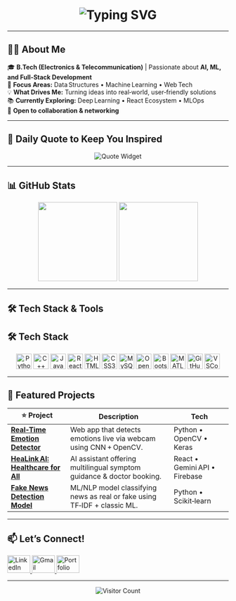 <!-- Typing Animation -->
<h1 align="center">
  <img src="https://readme-typing-svg.herokuapp.com?font=Fira+Code&size=28&pause=1000&center=true&vCenter=true&width=650&lines=Hi+%F0%9F%91%8B+I'm+Khushi+Bansal!;AI+%7C+Full‑Stack+Dev+%7C+ML;Let's+build+something+impactful!" alt="Typing SVG" />
</h1>

---

## 👩‍💻 About Me

🎓 **B.Tech (Electronics & Telecommunication)** | Passionate about **AI, ML, and Full‑Stack Development**  
🚀 **Focus Areas:** Data Structures • Machine Learning • Web Tech  
💡 **What Drives Me:** Turning ideas into real‑world, user‑friendly solutions  
📚 **Currently Exploring:** Deep Learning • React Ecosystem • MLOps  
🤝 **Open to collaboration & networking**

---

## 📜 Daily Quote to Keep You Inspired

<p align="center">
  <img src="https://quotes-github-readme.vercel.app/api?type=horizontal&theme=tokyonight" alt="Quote Widget" />
</p>

---

## 📊 GitHub Stats

<div align="center">
  <img src="https://github-readme-stats.vercel.app/api?username=Khushii2308&show_icons=true&include_all_commits=true&count_private=true&theme=dracula&hide_border=false" height="180" />
  <img src="https://github-readme-stats.vercel.app/api/top-langs/?username=Khushii2308&layout=compact&card_width=320&langs_count=6&theme=dracula&hide_border=false" height="180" />
</div>

---

## 🛠 Tech Stack & Tools

## 🛠️ Tech Stack

<div align="center">
  <img src="https://cdn.jsdelivr.net/gh/devicons/devicon/icons/python/python-original.svg" height="35" alt="Python" />
  <img src="https://cdn.jsdelivr.net/gh/devicons/devicon/icons/cplusplus/cplusplus-original.svg" height="35" alt="C++" />
  <img src="https://cdn.jsdelivr.net/gh/devicons/devicon/icons/javascript/javascript-original.svg" height="35" alt="JavaScript" />
  <img src="https://cdn.jsdelivr.net/gh/devicons/devicon/icons/react/react-original.svg" height="35" alt="React" />
  <img src="https://cdn.jsdelivr.net/gh/devicons/devicon/icons/html5/html5-original.svg" height="35" alt="HTML5" />
  <img src="https://cdn.jsdelivr.net/gh/devicons/devicon/icons/css3/css3-original.svg" height="35" alt="CSS3" />
  <img src="https://cdn.jsdelivr.net/gh/devicons/devicon/icons/mysql/mysql-original.svg" height="35" alt="MySQL" />
  <img src="https://cdn.jsdelivr.net/gh/devicons/devicon/icons/opencv/opencv-original.svg" height="35" alt="OpenCV" />
  <img src="https://cdn.jsdelivr.net/gh/devicons/devicon/icons/bootstrap/bootstrap-plain.svg" height="35" alt="Bootstrap" />
  <img src="https://cdn.jsdelivr.net/gh/devicons/devicon/icons/matlab/matlab-original.svg" height="35" alt="MATLAB" />
  <img src="https://cdn.jsdelivr.net/gh/devicons/devicon/icons/github/github-original.svg" height="35" alt="GitHub" />
  <img src="https://cdn.jsdelivr.net/gh/devicons/devicon/icons/vscode/vscode-original.svg" height="35" alt="VSCode" />
</div>


---

## 🌟 Featured Projects

| ⭐ Project | Description | Tech |
|-----------|-------------|------|
| **[Real‑Time Emotion Detector](https://github.com/Khushii2308/Real-Time-Emotion-Detector)** | Web app that detects emotions live via webcam using CNN + OpenCV. | Python • OpenCV • Keras |
| **[HeaLink AI: Healthcare for All](https://github.com/Khushii2308/HealLink)** | AI assistant offering multilingual symptom guidance & doctor booking. | React • Gemini API • Firebase |
| **[Fake News Detection Model](https://github.com/Khushii2308/Fake-News-Detection-Model)** | ML/NLP model classifying news as real or fake using TF‑IDF + classic ML. | Python • Scikit‑learn |

---

## 📫 Let’s Connect!

<div align="left">
  <a href="https://www.linkedin.com/in/khushi-bansal-bb6981250/" target="_blank">
    <img src="https://raw.githubusercontent.com/maurodesouza/profile-readme-generator/master/src/assets/icons/social/linkedin/default.svg" width="52" height="40" alt="LinkedIn" />
  </a>
  <a href="mailto:khushiiib2004@gmail.com">
    <img src="https://raw.githubusercontent.com/maurodesouza/profile-readme-generator/master/src/assets/icons/social/gmail/default.svg" width="52" height="40" alt="Gmail" />
  </a>
  <a href="https://portifolio-website-livid.vercel.app/" target="_blank">
    <img src="https://raw.githubusercontent.com/maurodesouza/profile-readme-generator/master/src/assets/icons/social/devto/default.svg" width="52" height="40" alt="Portfolio" />
  </a>
</div>

---

<p align="center">
  <img src="https://komarev.com/ghpvc/?username=Khushii2308&style=flat-square&color=blue" alt="Visitor Count" />
</p>
